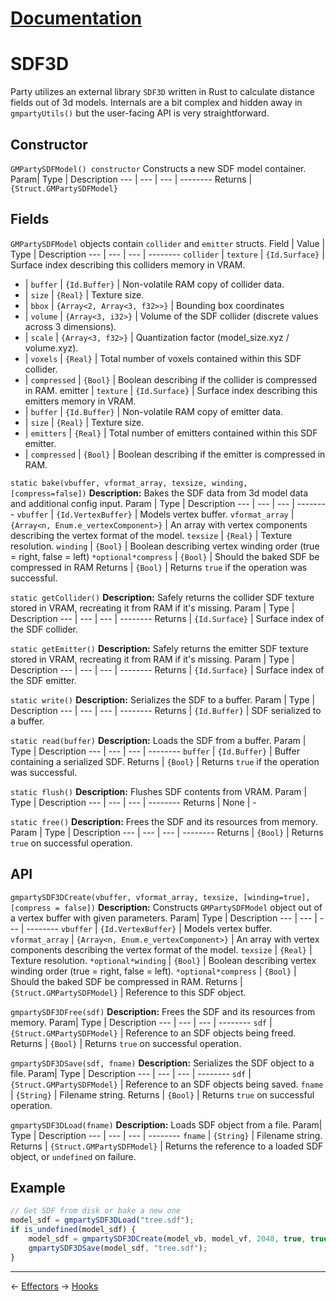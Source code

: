 ﻿# [Documentation](docs/documentation.md)
# SDF3D
Party utilizes an external library `SDF3D` written in Rust to calculate distance fields out of 3d models. Internals are a bit complex and hidden away in `gmpartyUtils()` but the user-facing API is very straightforward.

## Constructor
`GMPartySDFModel() constructor`
Constructs a new SDF model container.
Param| Type | Description
--- | --- | --- | --------
Returns | `{Struct.GMPartySDFModel}`

## Fields
`GMPartySDFModel` objects contain `collider` and `emitter` structs.
Field | Value | Type | Description
--- | --- | --- | --------
`collider` | `texture` | `{Id.Surface}` | Surface index describing this colliders memory in VRAM.
- | `buffer` | `{Id.Buffer}` | Non-volatile RAM copy of collider data.
- | `size` | `{Real}` | Texture size.
- | `bbox` | `{Array<2, Array<3, f32>>}` | Bounding box coordinates
- | `volume` | `{Array<3, i32>}` | Volume of the SDF collider (discrete values across 3 dimensions).
- | `scale` | `{Array<3, f32>}` | Quantization factor (model_size.xyz / volume.xyz).
- | `voxels` | `{Real}` | Total number of voxels contained within this SDF collider.
- | `compressed` | `{Bool}` | Boolean describing if the collider is compressed in RAM.
emitter | `texture` | `{Id.Surface}` | Surface index describing this emitters memory in VRAM.
- | `buffer` | `{Id.Buffer}` | Non-volatile RAM copy of emitter data.
- | `size` | `{Real}` | Texture size.
- | `emitters` | `{Real}` | Total number of emitters contained within this SDF emitter.
- | `compressed` | `{Bool}` | Boolean describing if the emitter is compressed in RAM.

`static bake(vbuffer, vformat_array, texsize, winding, [compress=false])`
**Description:** Bakes the SDF data from 3d model data and additional config input.
Param | Type | Description
--- | --- | --- | --------
`vbuffer` | `{Id.VertexBuffer}` | Models vertex buffer.
`vformat_array` | `{Array<n, Enum.e_vertexComponent>}` | An array with vertex components describing the vertex format of the model.
`texsize` | `{Real}` | Texture resolution.
`winding` | `{Bool}` | Boolean describing vertex winding order (true = right, false = left)
`*optional*compress` | `{Bool}` | Should the baked SDF be compressed in RAM
Returns | `{Bool}` | Returns `true` if the operation was successful.

`static getCollider()`
**Description:** Safely returns the collider SDF texture stored in VRAM, recreating it from RAM if it's missing.
Param | Type | Description
--- | --- | --- | --------
Returns | `{Id.Surface}` | Surface index of the SDF collider.

`static getEmitter()`
**Description:** Safely returns the emitter SDF texture stored in VRAM, recreating it from RAM if it's missing.
Param | Type | Description
--- | --- | --- | --------
Returns | `{Id.Surface}` | Surface index of the SDF emitter.

`static write()`
**Description:** Serializes the SDF to a buffer.
Param | Type | Description
--- | --- | --- | --------
Returns | `{Id.Buffer}` | SDF serialized to a buffer.

`static read(buffer)`
**Description:** Loads the SDF from a buffer.
Param | Type | Description
--- | --- | --- | --------
`buffer` | `{Id.Buffer}` | Buffer containing a serialized SDF.
Returns | `{Bool}` | Returns `true` if the operation was successful.

`static flush()`
**Description:** Flushes SDF contents from VRAM.
Param | Type | Description
--- | --- | --- | --------
Returns | None | -

`static free()`
**Description:** Frees the SDF and its resources from memory.
Param | Type | Description
--- | --- | --- | --------
Returns | `{Bool}` | Returns `true` on successful operation.

## API
`gmpartySDF3DCreate(vbuffer, vformat_array, texsize, [winding=true], [compress = false])`
**Description:** Constructs `GMPartySDFModel` object out of a vertex buffer with given parameters.
Param| Type | Description
--- | --- | --- | --------
`vbuffer` | `{Id.VertexBuffer}` | Models vertex buffer.
`vformat_array` | `{Array<n, Enum.e_vertexComponent>}` | An array with vertex components describing the vertex format of the model.
`texsize` | `{Real}` | Texture resolution.
`*optional*winding` | `{Bool}` | Boolean describing vertex winding order (true = right, false = left).
`*optional*compress` | `{Bool}` | Should the baked SDF be compressed in RAM.
Returns | `{Struct.GMPartySDFModel}` | Reference to this SDF object.

`gmpartySDF3DFree(sdf)`
**Description:** Frees the SDF and its resources from memory.
Param| Type | Description
--- | --- | --- | --------
`sdf` | `{Struct.GMPartySDFModel}` | Reference to an SDF objects being freed.
Returns | `{Bool}` | Returns `true` on successful operation.

`gmpartySDF3DSave(sdf, fname)`
**Description:** Serializes the SDF object to a file.
Param| Type | Description
--- | --- | --- | --------
`sdf` | `{Struct.GMPartySDFModel}` | Reference to an SDF objects being saved.
`fname` | `{String}` | Filename string.
Returns | `{Bool}` | Returns `true` on successful operation.

`gmpartySDF3DLoad(fname)`
**Description:** Loads SDF object from a file.
Param| Type | Description
--- | --- | --- | --------
`fname` | `{String}` | Filename string.
Returns | `{Struct.GMPartySDFModel}` | Returns the reference to a loaded SDF object, or `undefined` on failure.

## Example
```js
// Get SDF from disk or bake a new one
model_sdf = gmpartySDF3DLoad("tree.sdf");
if is_undefined(model_sdf) {
	model_sdf = gmpartySDF3DCreate(model_vb, model_vf, 2048, true, true);
	gmpartySDF3DSave(model_sdf, "tree.sdf");
}
```
---
<- [Effectors](docs/dev/effectors.md)
-> [Hooks](docs/dev/hooks.md)

